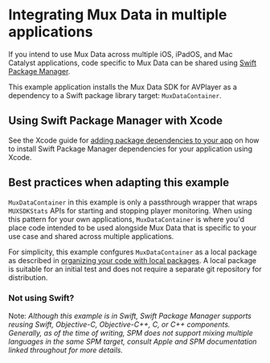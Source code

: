 # Integrating Mux Data in multiple applications

If you intend to use Mux Data across multiple iOS, iPadOS, and Mac Catalyst applications, code specific to Mux Data can be shared using [Swift Package Manager](https://www.swift.org/package-manager/).

This example application installs the Mux Data SDK for AVPlayer as a dependency to a Swift package library target: `MuxDataContainer`.

## Using Swift Package Manager with Xcode

See the Xcode guide for [adding package dependencies to your app](https://developer.apple.com/documentation/xcode/adding-package-dependencies-to-your-app) on how to install Swift Package Manager dependencies for your application using Xcode.

## Best practices when adapting this example

`MuxDataContainer` in this example is only a passthrough wrapper that wraps `MUXSDKStats` APIs for starting and stopping player monitoring. When using this pattern for your own applications, `MuxDataContainer` is where you'd place code intended to be used alongside Mux Data that is specific to your use case and shared across multiple applications.

For simplicity, this example confgures `MuxDataContainer` as a local package as described in [organizing your code with local packages](https://developer.apple.com/documentation/xcode/organizing-your-code-with-local-packages). A local package is suitable for an initial test and does not require a separate git repository for distribution.

### Not using Swift?

Note: *Although this example is in Swift, Swift Package Manager supports reusing Swift, Objective-C, Objective-C++, C, or C++ components. Generally, as of the time of writing, SPM does not support mixing multiple languages in the same SPM target, consult Apple and SPM documentation linked throughout for more details.*
